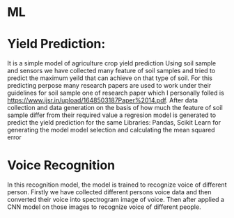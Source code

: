# ML
# Yield Prediction:
It is a simple model of agriculture crop yield prediction 
Using soil sample and sensors we have collected many feature of soil samples and tried to predict the maximum yeild that can achieve on that type of soil. For this predicting perpose many research papers are used to work under their guidelines for soil sample one of research paper which I personally folled is https://www.ijsr.in/upload/1648503187Paper%2014.pdf.
After data collection and data generation on the basis of how much the feature of soil sample differ from their required value a regresion model is generated to predict the yield prediction for the same
Libraries:
Pandas, Scikit Learn for generating the model model selection and calculating the mean squared error
# Voice Recognition
In this recognition model, the model is trained to recognize voice of different person. Firstly we have collected different persons
voice data and then converted their voice into spectrogram image of voice. Then after applied a CNN model on those images to recognize voice of different people.

